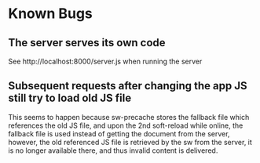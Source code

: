 # Known Bugs

## The server serves its own code

See http://localhost:8000/server.js when running the server


## Subsequent requests after changing the app JS still try to load old JS file

This seems to happen because sw-precache stores the fallback file which references the old JS file, and upon the 2nd
soft-reload while online, the fallback file is used instead of getting the document from the server, however, the
old referenced JS file is retrieved by the sw from the server, it is no longer available there, and thus invalid content
is delivered.
